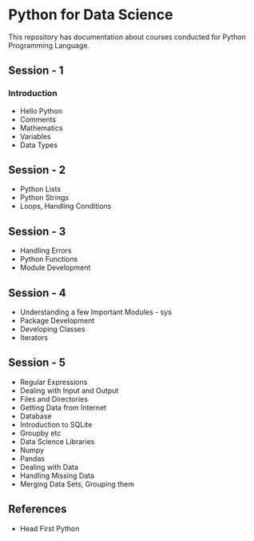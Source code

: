 # Python for Data Science

This repository has documentation about courses conducted for Python Programming Language.

## Session - 1

### Introduction

* Hello Python
* Comments 
* Mathematics
* Variables
* Data Types

## Session - 2

* Python Lists
* Python Strings
* Loops, Handling Conditions

## Session - 3

* Handling Errors
* Python Functions
* Module Development 

## Session - 4

* Understanding a few Important Modules - sys
* Package Development 
* Developing Classes
* Iterators 

## Session - 5

* Regular Expressions
* Dealing with Input and Output
* Files and Directories
* Getting Data from Internet 
* Database 
* Introduction to SQLite 
* Groupby etc 
* Data Science Libraries
* Numpy 
* Pandas
* Dealing with Data 
* Handling Missing Data
* Merging Data Sets, Grouping them 

## References 

* Head First Python 


